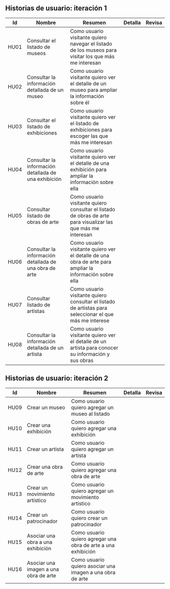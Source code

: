 ## Historias de usuario: iteración 1

| Id   | Nombre                                                 | Resumen                                                                                                      | Detalla | Revisa |
| ---- | ------------------------------------------------------ | ------------------------------------------------------------------------------------------------------------ | ------- | ------ |
| HU01 | Consultar el listado de museos                         | Como usuario visitante quiero navegar el listado de los museos para visitar los que más me interesan         |         |        |
| HU02 | Consultar la información detallada de un museo         | Como usuario visitante quiero ver el detalle de un museo para ampliar la información sobre él                |         |        |
| HU03 | Consultar el listado de exhibiciones                   | Como usuario visitante quiero ver el listado de exhibiciones para escoger las que más me interesan           |         |        |
| HU04 | Consultar la información detallada de una exhibición   | Como usuario visitante quiero ver el detalle de una exhibición para ampliar la información sobre ella        |         |        |
| HU05 | Consultar listado de obras de arte                     | Como usuario visitante quiero consultar el listado de obras de arte para visualizar las que más me interesan |         |        |
| HU06 | Consultar la información detallada de una obra de arte | Como usuario visitante quiero ver el detalle de una obra de arte para ampliar la información sobre ella      |         |        |
| HU07 | Consultar listado de artistas                          | Como usuario visitante quiero consultar el listado de artistas para seleccionar el que más me interese       |         |        |
| HU08 | Consultar la información detallada de un artista       | Como usuario visitante quiero ver el detalle de un artista para conocer su información y sus obras           |         |        |

## Historias de usuario: iteración 2

| Id   | Nombre                                | Resumen                                                       | Detalla | Revisa |
| ---- | ------------------------------------- | ------------------------------------------------------------- | ------- | ------ |
| HU09 | Crear un museo                        | Como usuario quiero agregar un museo al listado               |         |        |
| HU10 | Crear una exhibición                  | Como usuario quiero agregar una exhibición                    |         |        |
| HU11 | Crear un artista                      | Como usuario quiero agregar un artista                        |         |        |
| HU12 | Crear una obra de arte                | Como usuario quiero agregar una obra de arte                  |         |        |
| HU13 | Crear un movimiento artístico         | Como usuario quiero agregar un movimiento artístico           |         |        |
| HU14 | Crear un patrocinador                 | Como usuario quiero crear un patrocinador                     |         |        |
| HU15 | Asociar una obra a una exhibición     | Como usuario quiero agregar una obra de arte a una exhibición |         |        |
| HU16 | Asociar una imagen a una obra de arte | Como usuario quiero asociar una imagen a una obra de arte     |         |        |

